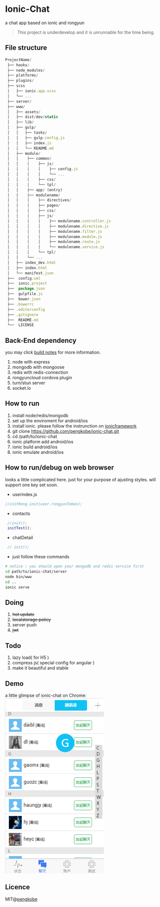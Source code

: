 # Ionic-Chat
a chat app based on ionic and rongyun  
> This project is underdevelop and it is unrunnable for the time being. 


## File structure
   ```javascript
   ProjectName/
    ├── hooks/
    ├── node_modules/  
    ├── platforms/ 
    ├── plugins/ 
    ├── scss
    │   ├── ionic.app.scss
    │   └── ...
    ├── server/                   
    ├── www/                      
    │   ├── assets/
    │   ├── dist/dev/static 
    │   ├── lib/
    │   ├── gulp/ 
    │   │   ├── tasks/
    │   │   ├── gulp.config.js
    │   │   ├── index.js
    │   │   └── README.md
    │   ├── module/
    │   │    ├── common/
    │   │    │    ├── js/
    │   │    │    │    ├── config.js 
    │   │    │    │    └── ...
    │   │    │    ├── css/
    │   │    │    └── tpl/
    │   │    ├── app/ (entry)
    │   │    ├── modulename/ 
    │   │    │    ├── directives/ 
    │   │    │    ├── pages/ 
    │   │    │    ├── css/
    │   │    │    ├── js/
    │   │    │    │    ├── modulename.controller.js
    │   │    │    │    ├── modulename.directive.js
    │   │    │    │    ├── modulename.filter.js
    │   │    │    │    ├── modulename.module.js
    │   │    │    │    ├── modulename.route.js
    │   │    │    │    └── modulename.service.js
    │   │    │    └── tpl/
    │   │    └── ... 
    │   ├── index_dev.html 
    │   ├── index.html
    │   └── manifest.json 
    ├──  config.xml
    ├──  ionic.project
    ├──  package.json
    ├──  gulpfile.js
    ├──  bower.json
    ├── .bowerrc
    ├── .editorconfig
    ├── .gitignore
    ├──  README.md
    └──  LICENSE
   ```

## Back-End dependency
you may click [build notes](server/README.md) for more information.   
   
1. node with express
2. mongodb with mongoose
3. redis with redis-connection
4. rongyuncloud cordova plugin
5. turn/stun server
6. socket.io

## How to run
1. install node/redis/mongodb
2. set up the enviroment for android/ios
3. install ionic. please follow the instrunction on [ionicframework](http://ionicframework.com/getting-started/)
4. git clone https://github.com/pengkobe/ionic-chat.git
5. cd /path/to/ionic-chat
6. ionic platform add android/ios
7. ionic build android/ios
8. ionic emulate android/ios


## How to run/debug on web browser
looks a little complicated here. just for your purpose of ajusting styles. 
will support one key set soon.
+ userindex.js
```javascript
//initRong.init(user.rongyunToken);
```
  
+ contacts
```javascript
 //init();
 initTest();
```
    
+ chatDetail
```javascript
 // init();
```
  
+ just follow these commands 
```bash
# notice : you should open your mongodb and redis service first
cd path/to/ionic-chat/server
node bin/www
cd ..
ionic serve 
```

## Doing
1. ~~hot update~~
2. ~~localstorage policy~~
3. server push 
4. ~~jwt~~

## Todo
1. lazy load( for H5 )
2. compress js( special config for angular )
3. make it beautiful and stable

## Demo
a little glimpse of ionic-chat on Chrome:  
![ionic-chat-demo](./demo/ionic-chat-demo.png)

## Licence
MIT@[pengkobe](yipeng.info)
